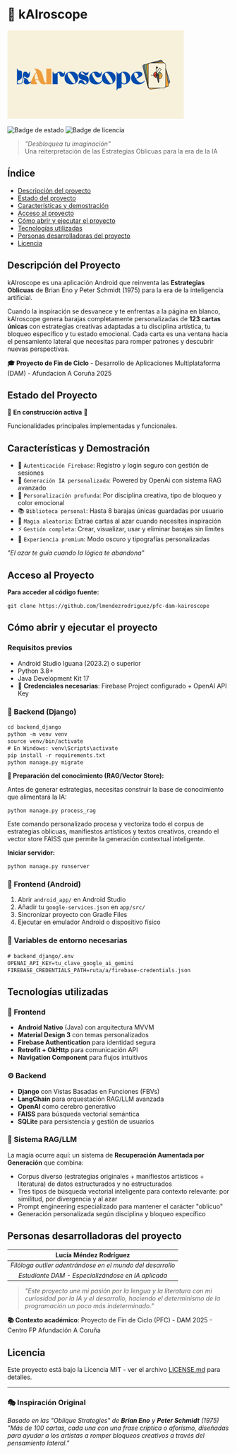 # 🔮 kAIroscope

<img src="https://raw.githubusercontent.com/lmendezrodriguez/pfc-dam-kairoscope/main/kairoscope%20rectangular.png" alt="kAIroscope Logo" width="400">

![Badge de estado](https://img.shields.io/badge/STATUS-EN%20DESARROLLO-green)
![Badge de licencia](https://img.shields.io/badge/license-MIT-blue)

> *"Desbloquea tu imaginación"*  
> Una reiterpretación de las Estrategias Oblicuas para la era de la IA

## Índice
- [Descripción del proyecto](#descripción-del-proyecto)
- [Estado del proyecto](#estado-del-proyecto)
- [Características y demostración](#características-y-demostración)
- [Acceso al proyecto](#acceso-al-proyecto)
- [Cómo abrir y ejecutar el proyecto](#cómo-abrir-y-ejecutar-el-proyecto)
- [Tecnologías utilizadas](#tecnologías-utilizadas)
- [Personas desarrolladoras del proyecto](#personas-desarrolladoras-del-proyecto)
- [Licencia](#licencia)

## Descripción del Proyecto
kAIroscope es una aplicación Android que reinventa las  **Estrategias Oblicuas** de Brian Eno y Peter Schmidt (1975) para la era de la inteligencia artificial. 

Cuando la inspiración se desvanece y te enfrentas a la página en blanco, kAIroscope genera barajas completamente personalizadas de **123 cartas únicas** con estrategias creativas adaptadas a tu disciplina artística, tu bloqueo específico y tu estado emocional. Cada carta es una ventana hacia el pensamiento lateral que necesitas para romper patrones y descubrir nuevas perspectivas.

**🎓 Proyecto de Fin de Ciclo** - Desarrollo de Aplicaciones Multiplataforma (DAM) - Afundacion A Coruña 2025

## Estado del Proyecto
🚧 **En construcción activa** 🚧

Funcionalidades principales implementadas y funcionales.

## Características y Demostración
- 🔐 `Autenticación Firebase`: Registro y login seguro con gestión de sesiones
- 🤖 `Generación IA personalizada`: Powered by OpenAi con sistema RAG avanzado
- 🎨 `Personalización profunda`: Por disciplina creativa, tipo de bloqueo y color emocional
- 📚 `Biblioteca personal`: Hasta 8 barajas únicas guardadas por usuario
- 🎲 `Magia aleatoria`: Extrae cartas al azar cuando necesites inspiración
- ⚡ `Gestión completa`: Crear, visualizar, usar y eliminar barajas sin límites
- 🌙 `Experiencia premium`: Modo oscuro y tipografías personalizadas

*"El azar te guía cuando la lógica te abandona"*

## Acceso al Proyecto
**Para acceder al código fuente:**

    git clone https://github.com/lmendezrodriguez/pfc-dam-kairoscope

## Cómo abrir y ejecutar el proyecto

### Requisitos previos
- Android Studio Iguana (2023.2) o superior
- Python 3.8+
- Java Development Kit 17
- 🔑 **Credenciales necesarias**: Firebase Project configurado + OpenAI API Key

### 🐍 Backend (Django)

    cd backend_django
    python -m venv venv
    source venv/bin/activate
    # En Windows: venv\Scripts\activate
    pip install -r requirements.txt
    python manage.py migrate

**🧠 Preparación del conocimiento (RAG/Vector Store):**

Antes de generar estrategias, necesitas construir la base de conocimiento que alimentará la IA:

    python manage.py process_rag

Este comando personalizado procesa y vectoriza todo el corpus de estrategias oblicuas, manifiestos artísticos y textos creativos, creando el vector store FAISS que permite la generación contextual inteligente.

**Iniciar servidor:**

    python manage.py runserver

### 📱 Frontend (Android)
1. Abrir `android_app/` en Android Studio
2. Añadir tu `google-services.json` en `app/src/`
3. Sincronizar proyecto con Gradle Files
4. Ejecutar en emulador Android o dispositivo físico

### 🔐 Variables de entorno necesarias

    # backend_django/.env
    OPENAI_API_KEY=tu_clave_google_ai_gemini
    FIREBASE_CREDENTIALS_PATH=ruta/a/firebase-credentials.json

## Tecnologías utilizadas

### 🎨 Frontend
- **Android Nativo** (Java) con arquitectura MVVM
- **Material Design 3** con temas personalizados
- **Firebase Authentication** para identidad segura
- **Retrofit + OkHttp** para comunicación API
- **Navigation Component** para flujos intuitivos

### ⚙️ Backend
- **Django** con Vistas Basadas en Funciones (FBVs)
- **LangChain** para orquestación RAG/LLM avanzada
- **OpenAI** como cerebro generativo
- **FAISS** para búsqueda vectorial semántica
- **SQLite** para persistencia y gestión de usuarios

### 🧬 Sistema RAG/LLM
La magia ocurre aquí: un sistema de **Recuperación Aumentada por Generación** que combina:
- Corpus diverso (estrategias originales + manifiestos artísticos + literatura) de datos estructurados y no estructurados
- Tres tipos de búsqueda vectorial inteligente para contexto relevante: por similitud, por divergencia y al azar
- Prompt engineering especializado para mantener el carácter "oblicuo"
- Generación personalizada según disciplina y bloqueo específico

## Personas desarrolladoras del proyecto
| Lucía Méndez Rodríguez |
| :---: |
| *Filóloga outlier adentrándose en el mundo del desarrollo* |
| *Estudiante DAM - Especializándose en IA aplicada* |

> *"Este proyecto une mi pasión por la lengua y la literatura con mi curiosidad por la IA y el desarrollo, haciendo el determinismo de la programación un poco más indeterminado."*

**📚 Contexto académico**: Proyecto de Fin de Ciclo (PFC) - DAM 2025 - Centro FP Afundación A Coruña

## Licencia
Este proyecto está bajo la Licencia MIT - ver el archivo [LICENSE.md](LICENSE.md) para detalles.

---
### 🎭 Inspiración Original
*Basado en las "Oblique Strategies" de **Brian Eno** y **Peter Schmidt** (1975)*  
*"Más de 100 cartas, cada una con una frase críptica o aforismo, diseñadas para ayudar a los artistas a romper bloqueos creativos a través del pensamiento lateral."*
